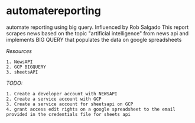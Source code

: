 # automatereporting
automate reporting using big query. Influenced by Rob Salgado
This report scrapes news based on the topic "artificial intelligence" from news api and implements BIG QUERY that populates the data on google spreadsheets

*Resources*
```
1. NewsAPI 
2. GCP BIGQUERY
3. sheetsAPI
```
*TODO:*
```
1. Create a developer account with NEWSAPI
2. Create a service account with GCP
3. Create a service account for sheetsapi on GCP
4. grant access edit rights on a google spreadsheet to the email provided in the credentials file for sheets api
```
